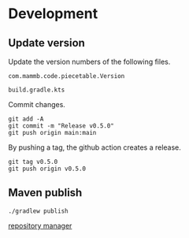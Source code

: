
# Development

## Update version

Update the version numbers of the following files.

```
com.mammb.code.piecetable.Version
```

```
build.gradle.kts
```

Commit changes.

```shell
git add -A
git commit -m "Release v0.5.0"
git push origin main:main
```

By pushing a tag, the github action creates a release.

```shell
git tag v0.5.0
git push origin v0.5.0
```


## Maven publish

```shell
./gradlew publish
```

[repository manager](https://oss.sonatype.org/)

